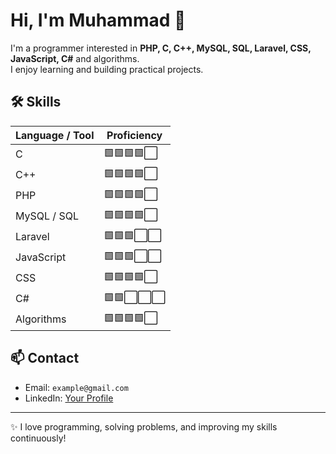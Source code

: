 # Hi, I'm Muhammad 👋

I'm a programmer interested in **PHP, C, C++, MySQL, SQL, Laravel, CSS, JavaScript, C#** and algorithms.  
I enjoy learning and building practical projects.

## 🛠️ Skills

| Language / Tool   | Proficiency  |
|------------------|-------------|
| C                | 🟩🟩🟩🟩⬜     |
| C++              | 🟩🟩🟩🟩⬜     |
| PHP              | 🟩🟩🟩🟩⬜     |
| MySQL / SQL      | 🟩🟩🟩🟩⬜     |
| Laravel          | 🟩🟩🟩⬜⬜     |
| JavaScript       | 🟩🟩🟩⬜⬜     |
| CSS              | 🟩🟩🟩🟩⬜     |
| C#               | 🟩🟩⬜⬜⬜     |
| Algorithms       | 🟩🟩🟩🟩⬜     |

## 📫 Contact

- Email: `example@gmail.com`  
- LinkedIn: [Your Profile](https://www.linkedin.com)  

---

✨ I love programming, solving problems, and improving my skills continuously!
